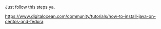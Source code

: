 Just follow this steps ya.

https://www.digitalocean.com/community/tutorials/how-to-install-java-on-centos-and-fedora
